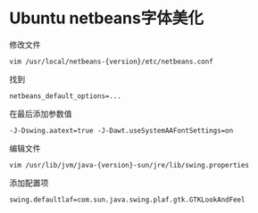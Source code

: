 Ubuntu netbeans字体美化
====

修改文件

```vim /usr/local/netbeans-{version}/etc/netbeans.conf```

找到

```netbeans_default_options=...```

在最后添加参数值

```-J-Dswing.aatext=true -J-Dawt.useSystemAAFontSettings=on```

编辑文件

```vim /usr/lib/jvm/java-{version}-sun/jre/lib/swing.properties```

添加配置项

```swing.defaultlaf=com.sun.java.swing.plaf.gtk.GTKLookAndFeel```
